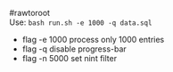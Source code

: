 #rawtoroot<br>
Use: `bash run.sh -e 1000 -q data.sql`<br>
- flag -e 1000    process only 1000 entries<br>
- flag -q         disable progress-bar<br>
- flag -n 5000    set nint filter
